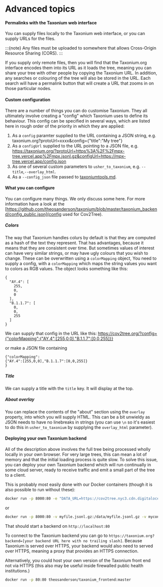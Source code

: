 # Advanced topics

#### Permalinks with the Taxonium web interface

You can supply files locally to the Taxonium web interface, or you can supply URLs for the files.

:::{note}
Any files must be uploaded to somewhere that allows Cross-Origin Resource Sharing (CORS).
:::

If you supply only remote files, then you will find that the Taxonium.org interface encodes them into its URL as it loads the tree, meaning you can share your tree with other people by copying the Taxonium URL. In addition, any searches or colouring of the tree will also be stored in the URL. Each search will have a permalink button that will create a URL that zooms in on those particular nodes.


#### Custom configuration

There are a number of things you can do customise Taxonium. They all ultimately involve creating a "config" which Taxonium uses to define its behaviour. This config can be specified in several ways, which are listed here in rough order of the priority in which they are applied:

1. As a `config` paramter supplied to the URL containing a JSON string, e.g. taxonium.org?protoUrl=xxxx&config={"title":"My tree"}
2. As a `configUrl` supplied to the URL pointing to a JSON file, e.g. https://taxonium.org/?protoUrl=https%3A%2F%2Fmpx-tree.vercel.app%2Fmpx.jsonl.gz&configUrl=https://mpx-tree.vercel.app/config.json
3. As one of several custom parameters to `usher_to_taxonium`, e.g. `--title`,`--overlay_html`.
4. As a `--config_json` file passed to [taxoniumtools.md](usher_to_taxonium).


#### What you can configure

You can configure many things. We only discuss some here. For more information have a look at the [https://github.com/theosanderson/taxonium/blob/master/taxonium_backend/config_public.json](config used for Cov2Tree).

##### Colors

The way that Taxonium handles colurs by default is that they are computed as a hash of the text they represent. That has advantages, because it means that they are consistent over time. But sometimes values of interest can have very similar strings, or may have ugly colours that you wish to change. These can be overwritten using a `colorMapping` object, You need to supply a config, with a `colorMapping` which maps the string values you want to colors as RGB values. The object looks something like this:

```
{
  "AY.4": [
    255,
    0,
    0
  ],
  "B.1.1.7": [
    0,
    0,
    255
  ]
}
```

We can supply that config in the URL like this: https://cov2tree.org/?config={"colorMapping":{"AY.4":[255,0,0],"B.1.1.7":[0,0,255]}}

or make a JSON file containing

```
{"colorMapping":
{"AY.4":[255,0,0],"B.1.1.7":[0,0,255]}
}
```

##### Title

We can supply a title with the `title` key. It will display at the top.

##### About overlay

You can replace the contents of the "about" section using the `overlay` property, into which you will supply HTML. This can be a bit unwieldy as JSON needs to have no linebreaks in strings (you can use `\n` so it's easiest to do this in `usher_to_taxonium` by supplying the `overlay_html` parameter).


#### Deploying your own Taxonium backend

All of the description above involves the full tree being processed wholly locally in your own browser. For very large trees, this can mean a lot of memory and that the initial loading process is quite slow. To solve this issue, you can deploy your own Taxonium backend which will run continually in some cloud server, ready to receive traffic and emit a small part of the tree to a client.

This is probably most easily done with our Docker containers (though it is also possible to run without these):

```bash
docker run -p 8000:80 -e "DATA_URL=https://cov2tree.nyc3.cdn.digitaloceanspaces.com/latest_public.jsonl.gz" -e "CONFIG_JSON=config_public.json" theosanderson/taxonium_backend:master
```

or

```bash
docker run -p 8000:80 -v myfile.jsonl.gz:/data/myfile.jsonl.gz -v myconfig.json:/data/myconfig.json -e "DATA_FILE=/data/myfile.jsonl.gz" -e "CONFIG_JSON=/data/myconfig.json" theosanderson/taxonium_backend:master
```

That should start a backend on `http://localhost:80`

To connect to the Taxonium backend you can go to `https://taxonium.org?backend=[your backend URL here with no trailing slash]`. Because Taxonium is served over HTTPS, your backend would also need to served over HTTPS, meaning a proxy that provides an HTTPS connection.

Alternatively, you could host your own version of the Taxonium front end not via HTTPS (this also may be useful inside firewalled public health institutions.)

```bash
docker run -p 80:80 theosanderson/taxonium_frontend:master
```
